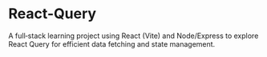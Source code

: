 # React-Query
A full‑stack learning project using React (Vite) and Node/Express to explore React Query for efficient data fetching and state management.
